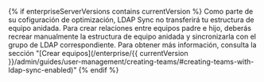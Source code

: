 {% if enterpriseServerVersions contains currentVersion %}
Como parte de su cofiguración de optimización, LDAP Sync no transferirá tu estructura de equipo anidada. Para crear relaciones entre equipos padre e hijo, deberás recrear manualmente la estructura de equipo anidada y sincronizarla con el grupo de LDAP correspondiente. Para obtener más información, consulta la sección "[Crear equipos](/enterprise/{{ currentVersion }}/admin/guides/user-management/creating-teams/#creating-teams-with-ldap-sync-enabled)"
{% endif %}